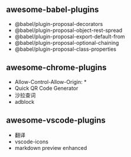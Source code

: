 ## awesome-babel-plugins

* @babel/plugin-proposal-decorators
* @babel/plugin-proposal-object-rest-spread
* @babel/plugin-proposal-export-default-from
* @babel/plugin-proposal-optional-chaining
* @babel/plugin-proposal-class-properties

## awesome-chrome-plugins
* Allow-Control-Allow-Origin: *
* Quick QR Code Generator
* 沙拉查词
* adblock

## awesome-vscode-plugins
* 翻译
* vscode-icons
* markdown preview enhanced
